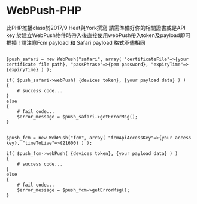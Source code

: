 # WebPush-PHP
此PHP推播class於2017/9 Heat與York撰寫
請需準備好你的相關證書或是API key
於建立WebPush物件時帶入後直接使用webPush帶入token及payload即可推播
! 請注意Fcm payload 和 Safari payload 格式不儘相同
<pre><code>
$push_safari = new WebPush("safari", array( "certificateFile"=>{your certificate file path}, "passPhrase"=>{pem password}, "expiryTime"=>{expiryTime} ) );

if( $push_safari->webPush( {devices token}, {your payload data} ) )
{
    # success code...
}
else
{
    # fail code...
    $error_message = $push_safari->getErrorMsg();
}


$push_fcm = new WebPush("fcm", array( "fcmApiAccessKey"=>{your access key}, "timeToLive"=>{21600} ) );

if( $push_fcm->webPush( {devices token}, {your payload data} ) )
{
    # success code...
}
else
{
    # fail code...
    $error_message = $push_fcm->getErrorMsg();
}
</code></pre>
